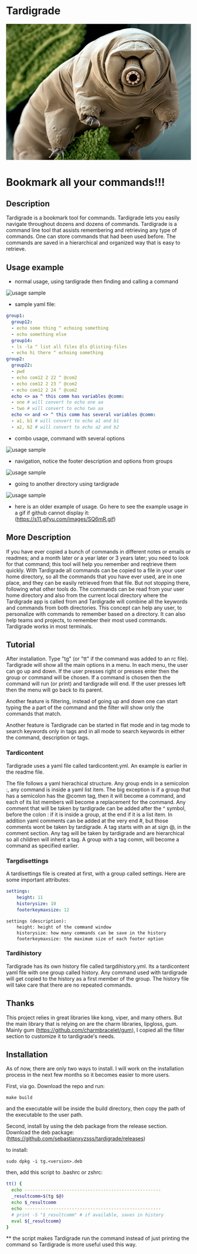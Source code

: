 Tardigrade
==========

![Tardigrade](./img/tardig-11.png)

# Bookmark all your commands!!!

## Description

Tardigrade is a bookmark tool for commands. Tardigrade lets you easily navigate throughout dozens and dozens of commands. Tardigrade is a command line tool that assists remembering and retrieving any type of commands. One can store commands that had been used before. The commands are saved in a hierarchical and organized way that is easy to retrieve.

## Usage example

- normal usage, using tardigrade then finding and calling a command

![usage sample](https://s11.gifyu.com/images/SQas7.gif)

- sample yaml file:

```yaml
group1:
  group12:
  - echo some thing ^ echoing something
  - echo something else
  group14:
  - ls -la ^ list all files @ls @listing-files
  - echo hi there ^ echoing something
group2:
  group22:
  - pwd
  - echo com12 2 22 ^ @com2
  - echo com12 2 23 ^ @com2
  - echo com12 2 24 ^ @com2
  echo <> aa ^ this comm has variables @comm:
  - one # will convert to echo one aa
  - two # will convert to echo two aa
  echo <> and <> ^ this comm has several variables @comm:
  - a1, b1 # will convert to echo a1 and b1
  - a2, b2 # will convert to echo a2 and b2
```

- combo usage, command with several options

![usage sample](https://s11.gifyu.com/images/SQasj.gif)

- navigation, notice the footer description and options from groups

![usage sample](https://s11.gifyu.com/images/SQaxE.gif)

- going to another directory using tardigrade

![usage sample](https://s12.gifyu.com/images/SQaxg.gif)

- here is an older example of usage. Go here to see the example usage in a gif if github cannot display it: (https://s11.gifyu.com/images/SQ6mR.gif)

## More Description

If you have ever copied a bunch of commands in different notes or emails or readmes; and a month later or a year later or 3 years later; you need to look for that command; this tool will help you remember and reqtrieve them quickly. With Tardigrade all commands can be copied to a file in your user home directory, so all the commands that you have ever used, are in one place, and they can be easily retrieved from that file. But not stopping there, following what other tools do. The commands can be read from your user home directory and also from the current local directory where the Tardigrade app is called from and Tardigrade will combine all the keywords and commands from both directories. This concept can help any user, to personalize with commands to remember based on a directory. It can also help teams and projects, to remember their most used commands. Tardigrade works in most terminals.

## Tutorial

After installation. Type "tg" (or "tt" if the command was added to an rc file). Tardigrade will show all the main options in a menu. In each menu, the user can go up and down. If the user presses right or presses enter then the group or command will be chosen. If a command is chosen then the command will run (or print) and tardigrade will end. If the user presses left then the menu will go back to its parent.

Another feature is filtering, instead of going up and down one can start typing the a part of the command and the filter will show only the commands that match.

Another feature is Tardigrade can be started in flat mode and in tag mode to search keywords only in tags and in all mode to search keywords in either the command, description or tags.

### Tardicontent

Tardigrade uses a yaml file called tardicontent.yml. An example is earlier in the readme file.

The file follows a yaml hierachical structure. Any group ends in a semicolon :, any command is inside a yaml list item. The big exception is if a group that has a semicolon has the @comm tag, then it will become a command, and each of its list members will become a replacement for the command. Any comment that will be taken by tardigrade can be added after the ^ symbol, before the colon : if it is inside a group, at the end if it is a list item. In addition yaml comments can be added at the very end #, but those comments wont be taken by tardigrade. A tag starts with an at sign @, in the comment section. Any tag will be taken by tardigrade and are hierarchical so all children will inherit a tag. A group with a tag comm, will become a command as specified earlier.

### Targdisettings

A tardisettings file is created at first, with a group called settings. Here are some important attributes:
```yaml
settings:
    height: 11
    historysize: 10
    footerkeymaxsize: 12
```
```
settings (description):
    height: height of the command window
    historysize: how many commands can be save in the history
    footerkeymaxsize: the maximum size of each footer option
```

### Tardihistory

Tardigrade has its own history file called targdihistory.yml. Its a tardicontent yaml file with one group called history. Any command used with tardigrade will get copied to the history as a first member of the group. The history file will take care that there are no repeated commands.

## Thanks

This project relies in great libraries like kong, viper, and many others. But the main library that is relying on are the charm libraries, lipgloss, gum. Mainly gum (https://github.com/charmbracelet/gum), I copied all the filter section to customize it to tardigrade's needs.

## Installation

As of now, there are only two ways to install. I will work on the installation process in the next few months so it becomes easier to more users.

First, via go. Download the repo and run:
```
make build 
```
and the executable will be inside the build directory, then copy the path of the executable to the user path.

Second, install by using the deb package from the release section. Download the deb package: (https://github.com/sebastianxyzsss/tardigrade/releases)

to install: 
```
sudo dpkg -i tg.<version>.deb
```
then, add this script to .bashrc or zshrc:
```bash
tt() {
  echo ----------------------------------------------------
  _resultcomm=$(tg $@)
  echo $_resultcomm
  echo ----------------------------------------------------
  # print -S "$_resultcomm" # if available, saves in history
  eval ${_resultcomm}
}
```
** the script makes Tardigrade run the command instead of just printing the command so Tardigrade is more useful used this way.
